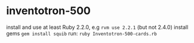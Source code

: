 # inventotron-500

install and use at least Ruby 2.2.0, e.g `rvm use 2.2.1` (but not 2.4.0)
install gems `gem install squib`
run: `ruby Inventotron-500-cards.rb`
